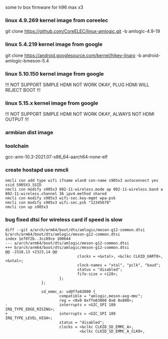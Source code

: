 some tv box firmware for h96 max x3

### linux 4.9.269 kernel image from coreelec 
  git clone https://github.com/CoreELEC/linux-amlogic.git -b amlogic-4.9-19

### linux 5.4.219 kernel image from google
  git clone https://android.googlesource.com/kernel/hikey-linaro -b android-amlogic-bmeson-5.4

### linux 5.10.150 kernel image from google
  !!! NOT SUPPORT SIMPLE HDMI NOT WORK OKAY, PLUG HDMI WILL REJECT BOOT !!!

### linux 5.15.x kernel image from google
  !!! NOT SUPPORT SIMPLE HDMI NOT WORK OKAY, ALWAYS NOT HDMI OUTPUT !!!

### armbian dist image

### toolchain
  gcc-arm-10.3-2021.07-x86_64-aarch64-none-elf

### create hostapd use nmcli
```
nmcli con add type wifi ifname wlan0 con-name s905x3 autoconnect yes ssid S905X3_SSID
nmcli con modify s905x3 802-11-wireless.mode ap 802-11-wireless.band a 802-11-wireless.channel 36 ipv4.method shared
nmcli con modify s905x3 wifi-sec.key-mgmt wpa-psk
nmcli con modify s905x3 wifi-sec.psk "12345678"
nmcli con up s905x3
```

### bug fixed dtsi for wireless card if speed is slow

```
diff --git a/arch/arm64/boot/dts/amlogic/meson-g12-common.dtsi b/arch/arm64/boot/dts/amlogic/meson-g12-common.dtsi
index 1ef0f2b..3cc89ce 100644
--- a/arch/arm64/boot/dts/amlogic/meson-g12-common.dtsi
+++ b/arch/arm64/boot/dts/amlogic/meson-g12-common.dtsi
@@ -2318,13 +2323,14 @@
                                clocks = <&xtal>, <&clkc CLKID_UART0>, <&xtal>;
                                clock-names = "xtal", "pclk", "baud";
                                status = "disabled";
                                fifo-size = <128>;
                        };
                };

                sd_emmc_a: sd@ffe03000 {
                        compatible = "amlogic,meson-axg-mmc";
                        reg = <0x0 0xffe03000 0x0 0x800>;
-                       interrupts = <GIC_SPI 189 IRQ_TYPE_EDGE_RISING>;
+                       interrupts = <GIC_SPI 189 IRQ_TYPE_LEVEL_HIGH>;
                        status = "disabled";
                        clocks = <&clkc CLKID_SD_EMMC_A>,
                                 <&clkc CLKID_SD_EMMC_A_CLK0>,
```

